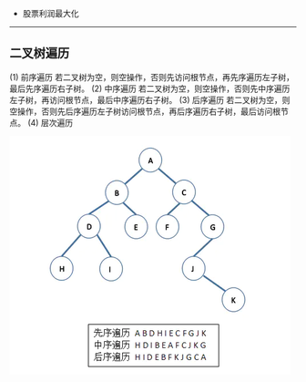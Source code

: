 

- 股票利润最大化



---

## 二叉树遍历

(1) 前序遍历 若二叉树为空，则空操作，否则先访问根节点，再先序遍历左子树，最后先序遍历右子树。 
(2) 中序遍历 若二叉树为空，则空操作，否则先中序遍历左子树，再访问根节点，最后中序遍历右子树。
(3) 后序遍历 若二叉树为空，则空操作，否则先后序遍历左子树访问根节点，再后序遍历右子树，最后访问根节点。
(4) 层次遍历 

![](img/2021-03-26-18-56-17.png)


